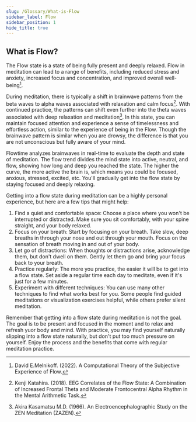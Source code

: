 ```yaml
---
slug: /Glossary/What-is-Flow
sidebar_label: Flow
sidebar_position: 1
hide_title: true
---
```


## What is Flow?

The Flow state is a state of being fully present and deeply relaxed. Flow in meditation can lead to a range of benefits, including reduced stress and anxiety, increased focus and concentration, and improved overall well-being[^1].

During meditation, there is typically a shift in brainwave patterns from the beta waves to alpha waves associated with relaxation and calm focus[^2]. With continued practice, the patterns can shift even further into the theta waves associated with deep relaxation and meditation[^3]. In this state, you can maintain focused attention and experience a sense of timelessness and effortless action, similar to the experience of being in the Flow. Though the brainwave pattern is similar when you are drowsy, the difference is that you are not unconscious but fully aware of your mind.

Flowtime analyzes brainwaves in real-time to evaluate the depth and state of meditation. The flow trend divides the mind state into active, neutral, and flow, showing how long and deep you reached the state. The higher the curve, the more active the brain is, which means you could be focused, anxious, stressed, excited, etc. You'll gradually get into the flow state by staying focused and deeply relaxing.

Getting into a flow state during meditation can be a highly personal experience, but here are a few tips that might help:
1. Find a quiet and comfortable space: Choose a place where you won't be interrupted or distracted. Make sure you sit comfortably, with your spine straight, and your body relaxed.
2. Focus on your breath: Start by focusing on your breath. Take slow, deep breaths in through your nose and out through your mouth. Focus on the sensation of breath moving in and out of your body.
3. Let go of distractions: When thoughts or distractions arise, acknowledge them, but don't dwell on them. Gently let them go and bring your focus back to your breath.
4. Practice regularly: The more you practice, the easier it will be to get into a flow state. Set aside a regular time each day to meditate, even if it's just for a few minutes.
5. Experiment with different techniques: You can use many other techniques to find what works best for you. Some people find guided meditations or visualization exercises helpful, while others prefer silent meditation.

Remember that getting into a flow state during meditation is not the goal. The goal is to be present and focused in the moment and to relax and refresh yuor body and mind. With practice, you may find yourself naturally slipping into a flow state naturally, but don't put too much pressure on yourself. Enjoy the process and the benefits that come with regular meditation practice.

[^1]: David E.Melnikoff. (2022). A Computational Theory of the Subjective Experience of Flow.

[^2]: Kenji Katahira. (2018). EEG Correlates of the Flow State: A Combination of Increased Frontal Theta and Moderate Frontocentral Alpha Rhythm in the Mental Arithmetic Task.

[^3]: Akira Kasamatsu M.D. (1966). An Electroencephalographic Study on the ZEN Meditation (ZAZEN).
